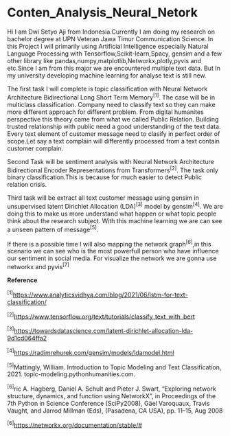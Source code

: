 # Conten_Analysis_Neural_Netork
Hi I am Dwi Setyo Aji from Indonesia.Currently I am doing my research on bachelor degree at UPN Veteran Jawa Timur Communication Science.
In this Project I will primarily using Artificial Intelligence especially Natural Language Processing with Tensorflow,Scikit-learn,Spacy,
gensim and a few other library like pandas,numpy,matplotlib,Networkx,plotly,pyvis and etc.Since I am from this major we are encountered
multiple text data. But In my university developing machine learning for analyse text is still new.

The first task I will complete is topic classification with Neural Network Architecture Bidirectional Long Short Term Memory<sup>[1]</sup>. The case will be in multiclass classification.
Company need to classify text so they can make more different approach for different problem. From digital humanites perspective this theory came from what we called Public Relation.
Building trusted relationship with public need a good understanding of the text data. Every text element of customer message need to clasify in perfect order
of scope.Let say a text complain will differently processed from a text contain customer complain.

Second Task will be sentiment analysis with Neural Network Architecture Bidirectional Encoder Representations from Transformers<sup>[2]</sup>. The task only binary classification.This is because
for much easier to detect Public relation crisis.

Third task will be extract all text customer message using gensim in unsupervised latent Dirichlet Allocation (LDA)<sup>[3]</sup> model by gensim<sup>[4]</sup>. We are doing this to make us more understand
what happen or what topic people think about the research subject. With this machine learning we are can see a unseen pattern of message<sup>[5]</sup>.

 If there is a possible time I will also mapping the network graph<sup>[6]</sup>,in this scenario we can see who is the most powerfull person who have influence our sentiment in social media.
 For visualize the network we are gonna use networkx and pyvis<sup>[7]</sup>


**Reference**


<sup>[1]</sup>https://www.analyticsvidhya.com/blog/2021/06/lstm-for-text-classification/


<sup>[2]</sup>https://www.tensorflow.org/text/tutorials/classify_text_with_bert


<sup>[3]</sup>https://towardsdatascience.com/latent-dirichlet-allocation-lda-9d1cd064ffa2


<sup>[4]</sup>https://radimrehurek.com/gensim/models/ldamodel.html


<sup>[5]</sup>Mattingly, William. Introduction to Topic Modeling and Text Classification, 2021. topic-modeling.pythonhumanities.com.


<sup>[6]</sup>ric A. Hagberg, Daniel A. Schult and Pieter J. Swart, “Exploring network structure, dynamics, and function using NetworkX”, in Proceedings of the 7th Python in Science Conference (SciPy2008), Gäel Varoquaux, Travis Vaught, and Jarrod Millman (Eds), (Pasadena, CA USA), pp. 11–15, Aug 2008


<sup>[6]</sup>https://networkx.org/documentation/stable/#


